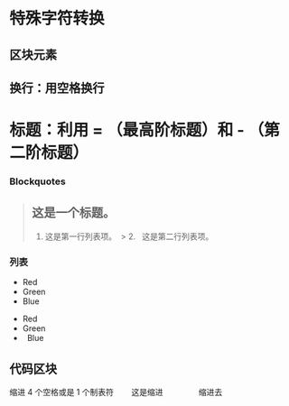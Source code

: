 # 特殊字符转换
## 区块元素  
换行：用空格换行
----------
标题：利用 = （最高阶标题）和 - （第二阶标题）
============= 
### Blockquotes
  > ## 这是一个标题。
  > 
  > 1.   这是第一行列表项。
  > 2.   这是第二行列表项。
### 列表
 *   Red
 *   Green
 *   Blue
+   Red
+   Green
+   Blue 
## 代码区块
缩进 4 个空格或是 1 个制表符 
        这是缩进 
                缩进去 
